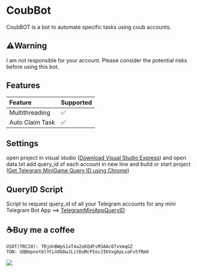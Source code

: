 # CoubBot
CoubBOT is a bot to automate specific tasks using coub accounts.

## ⚠️Warning
I am not responsible for your account. Please consider the potential risks before using this bot.

## Features
| Feature                   | Supported |
| :------------------------ | :-------- |
| Multithreading            | ✅        |
| Auto Claim Task           | ✅        |

## Settings
open project in visual studio ([Download Visual Studio Express](https://visualstudio.microsoft.com/vs/express/)) and open data.txt add query_id of each account in new line and build or start project ([Get Telegram MiniGame Query ID using Chrome](https://youtu.be/r0Ulqev-9M4))

## QueryID Script
Script to request query_id of all your Telegram accounts for any mini Telegram Bot App ==> [TelegramMiniAppQueryID](https://github.com/glad-tidings/TelegramMiniAppQueryID)

## ☕Buy me a coffee
```
USDT(TRC20): TRjdnBWpS1xT4a2oKQdFsM3AAc6TxVmqGZ
TON: UQBmpnet6lYCLXObDwJLitDuMcPIocJIKVxg6pLvaFv5fRmO
```

![](http://visit.parselecom.com/Api/Visit/22/3F888F)
